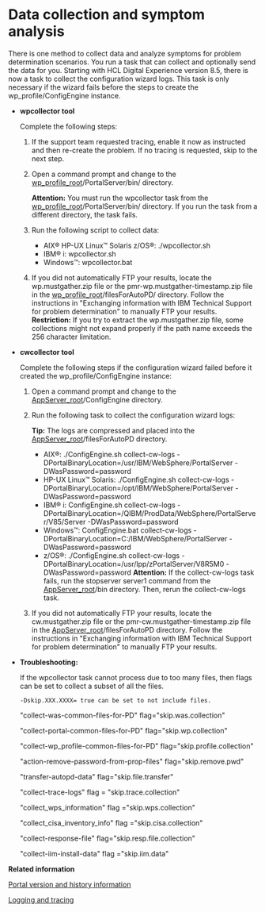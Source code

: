 # Data collection and symptom analysis

There is one method to collect data and analyze symptoms for problem determination scenarios. You run a task that can collect and optionally send the data for you. Starting with HCL Digital Experience version 8.5, there is now a task to collect the configuration wizard logs. This task is only necessary if the wizard fails before the steps to create the wp\_profile/ConfigEngine instance.

-   **wpcollector tool**

    Complete the following steps:

    1.  If the support team requested tracing, enable it now as instructed and then re-create the problem. If no tracing is requested, skip to the next step.
    2.  Open a command prompt and change to the [wp\_profile\_root](../reference/wpsdirstr.md#wp_profile_root)/PortalServer/bin/ directory.

        **Attention:** You must run the wpcollector task from the [wp\_profile\_root](../reference/wpsdirstr.md#wp_profile_root)/PortalServer/bin/ directory. If you run the task from a different directory, the task fails.

    3.  Run the following script to collect data:
        -   AIX® HP-UX Linux™ Solaris z/OS®: ./wpcollector.sh
        -   IBM® i: wpcollector.sh
        -   Windows™: wpcollector.bat
    4.  If you did not automatically FTP your results, locate the wp.mustgather.zip file or the pmr-wp.mustgather-timestamp.zip file in the [wp\_profile\_root](../reference/wpsdirstr.md#wp_profile_root)/filesForAutoPD/ directory. Follow the instructions in "Exchanging information with IBM Technical Support for problem determination" to manually FTP your results.
    **Restriction:** If you try to extract the wp.mustgather.zip file, some collections might not expand properly if the path name exceeds the 256 character limitation.

-   **cwcollector tool**

    Complete the following steps if the configuration wizard failed before it created the wp\_profile/ConfigEngine instance:

    1.  Open a command prompt and change to the [AppServer\_root](../reference/wpsdirstr.md#was_root)/ConfigEngine directory.
    2.  Run the following task to collect the configuration wizard logs:

        **Tip:** The logs are compressed and placed into the [AppServer\_root](../reference/wpsdirstr.md#was_root)/filesForAutoPD directory.

        -   AIX®: ./ConfigEngine.sh collect-cw-logs -DPortalBinaryLocation=/usr/IBM/WebSphere/PortalServer -DWasPassword=password
        -   HP-UX Linux™ Solaris: ./ConfigEngine.sh collect-cw-logs -DPortalBinaryLocation=/opt/IBM/WebSphere/PortalServer -DWasPassword=password
        -   IBM® i: ConfigEngine.sh collect-cw-logs -DPortalBinaryLocation=/QIBM/ProdData/WebSphere/PortalServer/V85/Server -DWasPassword=password
        -   Windows™: ConfigEngine.bat collect-cw-logs -DPortalBinaryLocation=C:/IBM/WebSphere/PortalServer -DWasPassword=password
        -   z/OS®: ./ConfigEngine.sh collect-cw-logs -DPortalBinaryLocation=/usr/lpp/zPortalServer/V8R5M0 -DWasPassword=password
        **Attention:** If the collect-cw-logs task fails, run the stopserver server1 command from the [AppServer\_root](../reference/wpsdirstr.md#was_root)/bin directory. Then, rerun the collect-cw-logs task.

    3.  If you did not automatically FTP your results, locate the cw.mustgather.zip file or the pmr-cw.mustgather-timestamp.zip file in the [AppServer\_root](../reference/wpsdirstr.md#was_root)/filesForAutoPD directory. Follow the instructions in "Exchanging information with IBM Technical Support for problem determination" to manually FTP your results.
-   **Troubleshooting:**

    If the wpcollector task cannot process due to too many files, then flags can be set to collect a subset of all the files.

    `-Dskip.XXX.XXXX= true can be set to not include files.`

    "collect-was-common-files-for-PD" flag="skip.was.collection"

    "collect-portal-common-files-for-PD" flag="skip.wp.collection"

    "collect-wp\_profile-common-files-for-PD" flag="skip.profile.collection"

    "action-remove-password-from-prop-files" flag="skip.remove.pwd"

    "transfer-autopd-data" flag="skip.file.transfer"

    "collect-trace-logs" flag = "skip.trace.collection"

    "collect\_wps\_information" flag ="skip.wps.collection"

    "collect\_cisa\_inventory\_info" flag ="skip.cisa.collection"

    "collect-response-file" flag="skip.resp.file.collection"

    "collect-iim-install-data" flag ="skip.iim.data"





**Related information**  


[Portal version and history information](../reference/wp_history.md)

[Logging and tracing](../trouble/pd_intr_logs.md)

